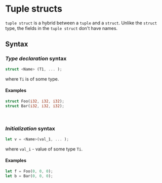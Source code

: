 # Tuple structs
``tuple struct`` is a hybrid between a ``tuple`` and a ``struct``.
Unlike the ``struct`` type, the fields in the ``tuple struct`` don't have names.

## Syntax
### *Type declaration* syntax
```Rust
struct <Name> (T1, ... );
```
where ``Ti`` is of some type.

#### Examples
```Rust
struct Foo(i32, i32, i32);
struct Bar(i32, i32, i32);
```

<br>

### *Initialization* syntax
```Rust
let v = <Name>(val_1, ... );
```
where ``val_i`` - value of some type ``Ti``.

#### Examples
```Rust
let f = Foo(0, 0, 0);
let b = Bar(0, 0, 0);
```
